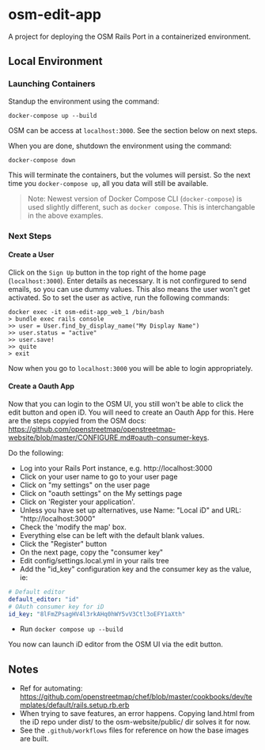 # osm-edit-app

A project for deploying the OSM Rails Port in a containerized environment.

## Local Environment

### Launching Containers

Standup the environment using the command:

```shell
docker-compose up --build
```

OSM can be access at `localhost:3000`. See the section below on next steps.

When you are done, shutdown the environment using the command:

```shell
docker-compose down
```

This will terminate the containers, but the volumes will persist. So the next time you `docker-compose up`, all you data will still be available.

> Note: Newest version of Docker Compose CLI (`docker-compose`) is used slightly different, such as `docker compose`. This is interchangable in the above examples.

### Next Steps

#### Create a User

Click on the `Sign Up` button in the top right of the home page (`localhost:3000`). Enter details as necessary. It is not confirgured to send emails, so you can use dummy values. This also means the user won't get activated. So to set the user as active, run the following commands:

```shell
docker exec -it osm-edit-app_web_1 /bin/bash
> bundle exec rails console
>> user = User.find_by_display_name("My Display Name")
>> user.status = "active"
>> user.save!
>> quite
> exit
```

Now when you go to `localhost:3000` you will be able to login appropriately.

#### Create a Oauth App

Now that you can login to the OSM UI, you still won't be able to click the edit button and open iD. You will need to create an Oauth App for this. Here are the steps copyied from the OSM docs: https://github.com/openstreetmap/openstreetmap-website/blob/master/CONFIGURE.md#oauth-consumer-keys.

Do the following:

* Log into your Rails Port instance, e.g. http://localhost:3000
* Click on your user name to go to your user page
* Click on "my settings" on the user page
* Click on "oauth settings" on the My settings page
* Click on 'Register your application'.
* Unless you have set up alternatives, use Name: "Local iD" and URL: "http://localhost:3000"
* Check the 'modify the map' box.
* Everything else can be left with the default blank values.
* Click the "Register" button
* On the next page, copy the "consumer key"
* Edit config/settings.local.yml in your rails tree
* Add the "id_key" configuration key and the consumer key as the value, ie:

```yaml
# Default editor
default_editor: "id"
# OAuth consumer key for iD
id_key: "8lFmZPsagHV4l3rkAHq0hWY5vV3Ctl3oEFY1aXth"
```

* Run `docker compose up --build`

You now can launch iD editor from the OSM UI via the edit button.

## Notes

* Ref for automating: https://github.com/openstreetmap/chef/blob/master/cookbooks/dev/templates/default/rails.setup.rb.erb
* When trying to save features, an error happens. Copying land.html from the iD repo under dist/ to the osm-website/public/ dir solves it for now.
* See the `.github/workflows` files for reference on how the base images are built.
